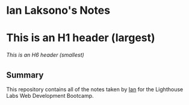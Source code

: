 # Ian Laksono's Notes

# This is an H1 header (largest)
      
###### This is an H6 header (smallest)

## Summary

This repository contains all of the notes taken by [Ian](https://github.com/ilaksono) for the Lighthouse Labs Web Development Bootcamp. 
